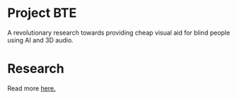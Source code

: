 # Project BTE
A revolutionary research towards providing cheap visual aid for blind people using AI and 3D audio.

# Research
Read more <a href="https://buzzaroo.net/research/BTE_MANU.pdf" target="_blank">here.</a>
